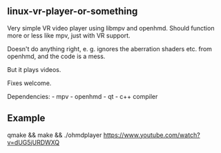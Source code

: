 linux-vr-player-or-something
----------------------------

Very simple VR video player using libmpv and openhmd. Should function more or
less like mpv, just with VR support.

Doesn't do anything right, e. g. ignores the aberration shaders etc. from
openhmd, and the code is a mess.

But it plays videos.

Fixes welcome.


Dependencies:
    - mpv
    - openhmd
    - qt
    - c++ compiler

Example
-------

qmake && make && ./ohmdplayer https://www.youtube.com/watch?v=dUG5jURDWXQ
